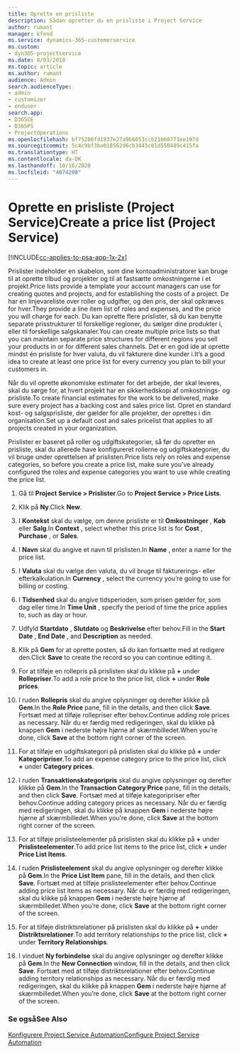 ```yaml
---
title: Oprette en prisliste
description: Sådan opretter du en prisliste i Project Service
author: rumant
manager: kfend
ms.service: dynamics-365-customerservice
ms.custom:
- dyn365-projectservice
ms.date: 8/03/2018
ms.topic: article
ms.author: rumant
audience: Admin
search.audienceType:
- admin
- customizer
- enduser
search.app:
- D365CE
- D365PS
- ProjectOperations
ms.openlocfilehash: bf75286fd1837e27a9b6053ccb21b60771ee197d
ms.sourcegitcommit: 5c4c9bf3ba018562d6cb3443c01d550489c415fa
ms.translationtype: HT
ms.contentlocale: da-DK
ms.lasthandoff: 10/16/2020
ms.locfileid: "4074208"
---
```

# <a name="create-a-price-list-project-service"></a><span data-ttu-id="fe5e2-103">Oprette en prisliste (Project Service)</span><span class="sxs-lookup"><span data-stu-id="fe5e2-103">Create a price list (Project Service)</span></span>

[!INCLUDE[cc-applies-to-psa-app-1x-2x](../includes/cc-applies-to-psa-app-1x-2x.md)]

<span data-ttu-id="fe5e2-104">Prislister indeholder en skabelon, som dine kontoadministratorer kan bruge til at oprette tilbud og projekter og til at fastsætte omkostningerne i et projekt.</span><span class="sxs-lookup"><span data-stu-id="fe5e2-104">Price lists provide a template your account managers can use for creating quotes and projects, and for establishing the costs of a project.</span></span> <span data-ttu-id="fe5e2-105">De har en linjevareliste over roller og udgifter, og den pris, der skal opkræves for hver.</span><span class="sxs-lookup"><span data-stu-id="fe5e2-105">They provide a line item list of roles and expenses, and the price you will charge for each.</span></span> <span data-ttu-id="fe5e2-106">Du kan oprette flere prislister, så du kan benytte separate prisstrukturer til forskellige regioner, du sælger dine produkter i, eller til forskellige salgskanaler.</span><span class="sxs-lookup"><span data-stu-id="fe5e2-106">You can create multiple price lists so that you can maintain separate price structures for different regions you sell your products in or for different sales channels.</span></span> <span data-ttu-id="fe5e2-107">Det er en god ide at oprette mindst én prisliste for hver valuta, du vil fakturere dine kunder i.</span><span class="sxs-lookup"><span data-stu-id="fe5e2-107">It’s a good idea to create at least one price list for every currency you plan to bill your customers in.</span></span>  
  
<span data-ttu-id="fe5e2-108">Når du vil oprette økonomiske estimater for det arbejde, der skal leveres, skal du sørge for, at hvert projekt har en sikkerhedskopi af omkostnings- og prisliste.</span><span class="sxs-lookup"><span data-stu-id="fe5e2-108">To create financial estimates for the work to be delivered, make sure every project has a backing cost and sales price list.</span></span> <span data-ttu-id="fe5e2-109">Opret en standard kost- og salgsprisliste, der gælder for alle projekter, der oprettes i din organisation.</span><span class="sxs-lookup"><span data-stu-id="fe5e2-109">Set up a default cost and sales pricelist that applies to all projects created in your organization.</span></span>  
  
<span data-ttu-id="fe5e2-110">Prislister er baseret på roller og udgiftskategorier, så før du opretter en prisliste, skal du allerede have konfigureret rollerne og udgiftskategorier, du vil bruge under oprettelsen af prislisten.</span><span class="sxs-lookup"><span data-stu-id="fe5e2-110">Price lists rely on roles and expense categories, so before you create a price list, make sure you’ve already configured the roles and expense categories you want to use while creating the price list.</span></span>  
  
1.  <span data-ttu-id="fe5e2-111">Gå til **Project Service > Prislister**.</span><span class="sxs-lookup"><span data-stu-id="fe5e2-111">Go to **Project Service > Price Lists**.</span></span>  
  
2.  <span data-ttu-id="fe5e2-112">Klik på **Ny**.</span><span class="sxs-lookup"><span data-stu-id="fe5e2-112">Click **New**.</span></span>  
  
3.  <span data-ttu-id="fe5e2-113">I **Kontekst** skal du vælge, om denne prisliste er til **Omkostninger** , **Køb** eller **Salg**.</span><span class="sxs-lookup"><span data-stu-id="fe5e2-113">In **Context** , select whether this price list is for **Cost** , **Purchase** , or **Sales**.</span></span>  
  
4.  <span data-ttu-id="fe5e2-114">I **Navn** skal du angive et navn til prislisten.</span><span class="sxs-lookup"><span data-stu-id="fe5e2-114">In **Name** , enter a name for the price list.</span></span>  
  
5.  <span data-ttu-id="fe5e2-115">I **Valuta** skal du vælge den valuta, du vil bruge til fakturerings- eller efterkalkulation.</span><span class="sxs-lookup"><span data-stu-id="fe5e2-115">In **Currency** , select the currency you’re going to use for billing or costing.</span></span>  
  
6.  <span data-ttu-id="fe5e2-116">I **Tidsenhed** skal du angive tidsperioden, som prisen gælder for, som dag eller time.</span><span class="sxs-lookup"><span data-stu-id="fe5e2-116">In **Time Unit** , specify the period of time the price applies to, such as day or hour.</span></span>  
  
7.  <span data-ttu-id="fe5e2-117">Udfyld **Startdato** , **Slutdato** og **Beskrivelse** efter behov.</span><span class="sxs-lookup"><span data-stu-id="fe5e2-117">Fill in the **Start Date** , **End Date** , and **Description** as needed.</span></span>  
  
8.  <span data-ttu-id="fe5e2-118">Klik på **Gem** for at oprette posten, så du kan fortsætte med at redigere den.</span><span class="sxs-lookup"><span data-stu-id="fe5e2-118">Click **Save** to create the record so you can continue editing it.</span></span>  
  
9. <span data-ttu-id="fe5e2-119">For at tilføje en rollepris på prislisten skal du klikke på **+** under **Rollepriser**.</span><span class="sxs-lookup"><span data-stu-id="fe5e2-119">To add a role price to the price list, click **+** under **Role prices**.</span></span>  
  
10. <span data-ttu-id="fe5e2-120">I ruden **Rollepris** skal du angive oplysninger og derefter klikke på **Gem**.</span><span class="sxs-lookup"><span data-stu-id="fe5e2-120">In the **Role Price** pane, fill in the details, and then click **Save**.</span></span> <span data-ttu-id="fe5e2-121">Fortsæt med at tilføje rollepriser efter behov.</span><span class="sxs-lookup"><span data-stu-id="fe5e2-121">Continue adding role prices as necessary.</span></span> <span data-ttu-id="fe5e2-122">Når du er færdig med redigeringen, skal du klikke på knappen **Gem** i nederste højre hjørne af skærmbilledet.</span><span class="sxs-lookup"><span data-stu-id="fe5e2-122">When you’re done, click **Save** at the bottom right corner of the screen.</span></span>  
  
11. <span data-ttu-id="fe5e2-123">For at tilføje en udgiftskategori på prislisten skal du klikke på **+** under **Kategoripriser**.</span><span class="sxs-lookup"><span data-stu-id="fe5e2-123">To add an expense category price to the price list, click **+** under **Category prices**.</span></span>  
  
12. <span data-ttu-id="fe5e2-124">I ruden **Transaktionskategoripris** skal du angive oplysninger og derefter klikke på **Gem**.</span><span class="sxs-lookup"><span data-stu-id="fe5e2-124">In the **Transaction Category Price** pane, fill in the details, and then click **Save**.</span></span> <span data-ttu-id="fe5e2-125">Fortsæt med at tilføje kategoripriser efter behov.</span><span class="sxs-lookup"><span data-stu-id="fe5e2-125">Continue adding category prices as necessary.</span></span> <span data-ttu-id="fe5e2-126">Når du er færdig med redigeringen, skal du klikke på knappen **Gem** i nederste højre hjørne af skærmbilledet.</span><span class="sxs-lookup"><span data-stu-id="fe5e2-126">When you’re done, click **Save** at the bottom right corner of the screen.</span></span>  
  
13. <span data-ttu-id="fe5e2-127">For at tilføje prislisteelementer på prislisten skal du klikke på **+** under **Prislisteelementer**.</span><span class="sxs-lookup"><span data-stu-id="fe5e2-127">To add price list items to the price list, click **+** under **Price List Items**.</span></span>  
  
14. <span data-ttu-id="fe5e2-128">I ruden **Prislisteelement** skal du angive oplysninger og derefter klikke på **Gem**.</span><span class="sxs-lookup"><span data-stu-id="fe5e2-128">In the **Price List Item** pane, fill in the details, and then click **Save**.</span></span> <span data-ttu-id="fe5e2-129">Fortsæt med at tilføje prislisteelementer efter behov.</span><span class="sxs-lookup"><span data-stu-id="fe5e2-129">Continue adding price list items as necessary.</span></span> <span data-ttu-id="fe5e2-130">Når du er færdig med redigeringen, skal du klikke på knappen **Gem** i nederste højre hjørne af skærmbilledet.</span><span class="sxs-lookup"><span data-stu-id="fe5e2-130">When you’re done, click **Save** at the bottom right corner of the screen.</span></span>  
  
15. <span data-ttu-id="fe5e2-131">For at tilføje distriktsrelationer på prislisten skal du klikke på **+** under **Distriktsrelationer**.</span><span class="sxs-lookup"><span data-stu-id="fe5e2-131">To add territory relationships to the price list, click **+** under **Territory Relationships**.</span></span>  
  
16. <span data-ttu-id="fe5e2-132">I vinduet **Ny forbindelse** skal du angive oplysninger og derefter klikke på **Gem**.</span><span class="sxs-lookup"><span data-stu-id="fe5e2-132">In the **New Connection** window, fill in the details, and then click **Save**.</span></span> <span data-ttu-id="fe5e2-133">Fortsæt med at tilføje distriktsrelationer efter behov.</span><span class="sxs-lookup"><span data-stu-id="fe5e2-133">Continue adding territory relationships as necessary.</span></span> <span data-ttu-id="fe5e2-134">Når du er færdig med redigeringen, skal du klikke på knappen **Gem** i nederste højre hjørne af skærmbilledet.</span><span class="sxs-lookup"><span data-stu-id="fe5e2-134">When you’re done, click **Save** at the bottom right corner of the screen.</span></span>  
  
### <a name="see-also"></a><span data-ttu-id="fe5e2-135">Se også</span><span class="sxs-lookup"><span data-stu-id="fe5e2-135">See Also</span></span>  
 [<span data-ttu-id="fe5e2-136">Konfigurere Project Service Automation</span><span class="sxs-lookup"><span data-stu-id="fe5e2-136">Configure Project Service Automation</span></span>](../psa/configure.md)
